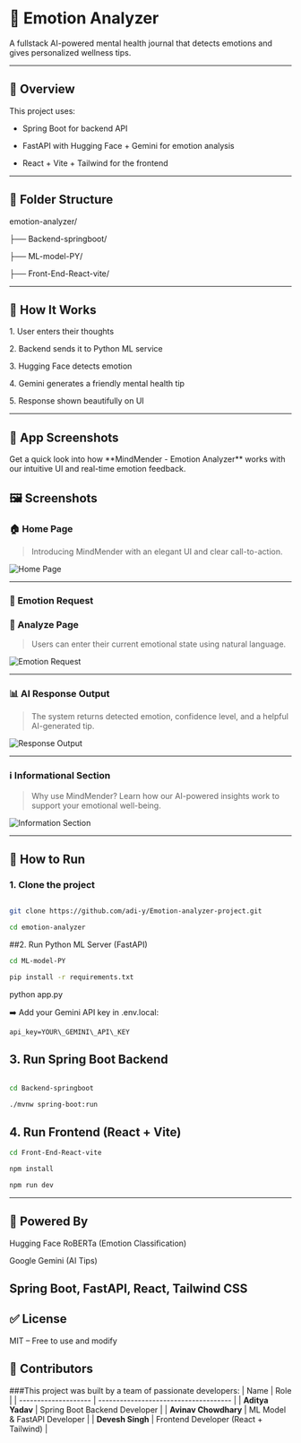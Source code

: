 # 🧠 Emotion Analyzer



A fullstack AI-powered mental health journal that detects emotions and gives personalized wellness tips.



---



## 📌 Overview



This project uses:

- Spring Boot for backend API

- FastAPI with Hugging Face + Gemini for emotion analysis

- React + Vite + Tailwind for the frontend



---



## 📂 Folder Structure



emotion-analyzer/

├── Backend-springboot/

├── ML-model-PY/

├── Front-End-React-vite/



---



## 🚀 How It Works



1\. User enters their thoughts

2\. Backend sends it to Python ML service

3\. Hugging Face detects emotion

4\. Gemini generates a friendly mental health tip

5\. Response shown beautifully on UI



---

## 📸 App Screenshots



Get a quick look into how \*\*MindMender - Emotion Analyzer\*\* works with our intuitive UI and real-time emotion feedback.


## 🖼️ Screenshots






### 🏠 Home Page

> Introducing MindMender with an elegant UI and clear call-to-action.


![Home Page](docs/home.png)



---



### 🧠 Emotion Request
### 📝 Analyze Page

> Users can enter their current emotional state using natural language.



![Emotion Request](./docs/request.png)



---



### 📊 AI Response Output
> The system returns detected emotion, confidence level, and a helpful AI-generated tip.


![Response Output](./docs/response.png)



---



### ℹ️ Informational Section

> Why use MindMender? Learn how our AI-powered insights work to support your emotional well-being.



![Information Section](./docs/info.png)

---



## 🔧 How to Run



### 1. Clone the project



```bash

git clone https://github.com/adi-y/Emotion-analyzer-project.git

cd emotion-analyzer

```

##2. Run Python ML Server (FastAPI)


```bash
cd ML-model-PY

pip install -r requirements.txt

```

python app.py

➡️ Add your Gemini API key in .env.local:
```env
api_key=YOUR\_GEMINI\_API\_KEY
```


## 3. Run Spring Boot Backend

```bash

cd Backend-springboot

./mvnw spring-boot:run

```

## 4. Run Frontend (React + Vite)
```bash
cd Front-End-React-vite

npm install

npm run dev
```
---
## 🧠 Powered By

Hugging Face RoBERTa (Emotion Classification)

Google Gemini (AI Tips)

Spring Boot, FastAPI, React, Tailwind CSS
---
## ✅ License

MIT – Free to use and modify

## 👥 Contributors
###This project was built by a team of passionate developers:
| Name                 | Role                                  |
| -------------------- | ------------------------------------- |
| **Aditya Yadav**     | Spring Boot Backend Developer         |
| **Avinav Chowdhary** | ML Model & FastAPI Developer          |
| **Devesh Singh**     | Frontend Developer (React + Tailwind) |
